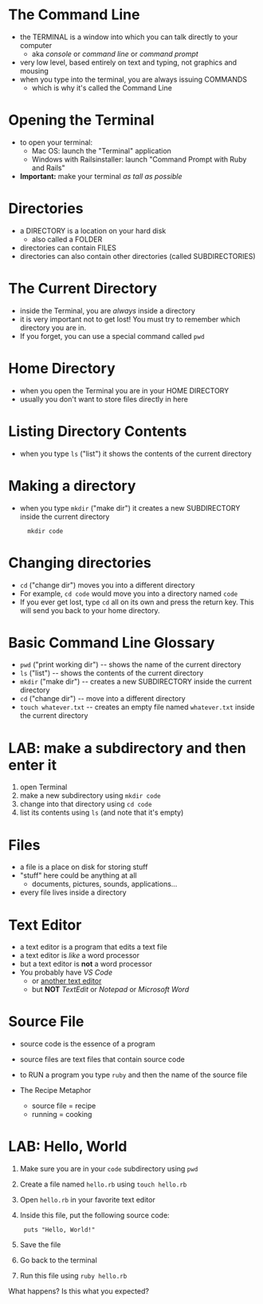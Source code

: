 <!-- next_step "input_and_output" -->

# The Command Line

* the TERMINAL is a window into which you can talk directly to your computer
  * aka *console* or *command line* or *command prompt*
* very low level, based entirely on text and typing, not graphics and mousing
* when you type into the terminal, you are always issuing COMMANDS
  * which is why it's called the Command Line

# Opening the Terminal

* to open your terminal:
  * Mac OS: launch the "Terminal" application
  * Windows with Railsinstaller: launch "Command Prompt with Ruby and Rails"
* **Important:** make your terminal *as tall as possible*

# Directories

* a DIRECTORY is a location on your hard disk
  * also called a FOLDER
* directories can contain FILES
* directories can also contain other directories (called SUBDIRECTORIES)

# The Current Directory

* inside the Terminal, you are *always* inside a directory
* it is very important not to get lost! You must try to remember which directory you are in.
* If you forget, you can use a special command called `pwd`

# Home Directory

* when you open the Terminal you are in your HOME DIRECTORY
* usually you don't want to store files directly in here

# Listing Directory Contents

* when you type `ls` ("list") it shows the contents of the current directory

# Making a directory

* when you type `mkdir` ("make dir") it creates a new SUBDIRECTORY inside the current directory

        mkdir code

# Changing directories

* `cd` ("change dir") moves you into a different directory
* For example, `cd code` would move you into a directory named `code`
* If you ever get lost, type `cd` all on its own and press the return key. This will send you back to your home directory.

# Basic Command Line Glossary

* `pwd` ("print working dir") -- shows the name of the current directory
* `ls` ("list") -- shows the contents of the current directory
* `mkdir` ("make dir") -- creates a new SUBDIRECTORY inside the current directory
* `cd` ("change dir") -- move into a different directory
* `touch whatever.txt` -- creates an empty file named `whatever.txt` inside the current directory

# LAB: make a subdirectory and then enter it

1. open Terminal
2. make a new subdirectory using `mkdir code`
3. change into that directory using `cd code`
4. list its contents using `ls` (and note that it's empty)

# Files

* a file is a place on disk for storing stuff
* "stuff" here could be anything at all
  * documents, pictures, sounds, applications...
* every file lives inside a directory

# Text Editor

* a text editor is a program that edits a text file
* a text editor is *like* a word processor
* but a text editor is **not** a word processor
* You probably have *VS Code*
  * or [another text editor](/installfest/editors)
  * but **NOT** *TextEdit* or *Notepad* or *Microsoft Word*

# Source File

* source code is the essence of a program
* source files are text files that contain source code
* to RUN a program you type `ruby` and then the name of the source file

* The Recipe Metaphor
  * source file = recipe
  * running = cooking

# LAB: Hello, World

1. Make sure you are in your `code` subdirectory using `pwd`
2. Create a file named `hello.rb` using `touch hello.rb`
3. Open `hello.rb` in your favorite text editor
4. Inside this file, put the following source code:

        puts "Hello, World!"

5. Save the file
6. Go back to the terminal
7. Run this file using `ruby hello.rb`

What happens? Is this what you expected?
